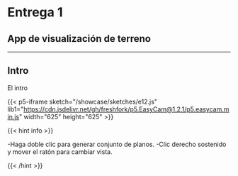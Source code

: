 # Entrega 1

## App de visualización de terreno

***
## Intro

El intro


{{< p5-iframe sketch="/showcase/sketches/e12.js" lib1="https://cdn.jsdelivr.net/gh/freshfork/p5.EasyCam@1.2.1/p5.easycam.min.js" width="625" height="625" >}}


{{< hint info >}} 

-Haga doble clic para generar conjunto de planos.
-Clic derecho sostenido y mover el ratón para cambiar vista.


{{< /hint >}}


